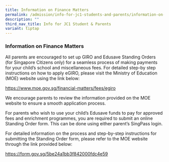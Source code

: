 ```yaml
---
title: Information on Finance Matters
permalink: /admission/info-for-jc1-students-and-parents/information-on-finance-matters/
description: ""
third_nav_title: Info for JC1 Student & Parents
variant: tiptap
---
```

<h3>Information on Finance Matters</h3>
<p>All parents are encouraged to set up GIRO and Edusave Standing Orders
(for Singapore Citizens only) for a seamless process of making payments
for your child’s school and miscellaneous fees. For detailed step-by step
instructions on how to apply eGIRO, please visit the Ministry of Education
(MOE) website using the link below:</p>
<p><a href="https://www.moe.gov.sg/financial-matters/fees/egiro" rel="noopener noreferrer nofollow" target="_blank"><u>https://www.moe.gov.sg/financial-matters/fees/egiro</u></a>
</p>
<p>We encourage parents to review the information provided on the MOE website
to ensure a smooth application process.&nbsp;</p>
<p>For parents who wish to use your child’s Edusave funds to pay for approved
fees and enrichment programmes, you are required to submit an online Standing
Order form. This can be done using either parent’s SingPass login.</p>
<p>For detailed information on the process and step-by-step instructions
for submitting the Standing Order form, please refer to the MOE website
through the link provided below:</p>
<p><a href="https://www.moe.gov.sg/financial-matters/fees/egiro" rel="noopener noreferrer nofollow" target="_blank"><u>https://form.gov.sg/5be24a1bb3f842000fdc4e59</u></a>
</p>
